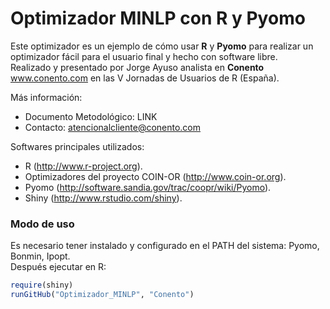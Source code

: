 Optimizador MINLP con R y Pyomo
========================================================
Este optimizador es un ejemplo de cómo usar **R** y **Pyomo** para realizar un optimizador fácil para el usuario final y hecho con software libre.  
Realizado y presentado por Jorge Ayuso analista en **Conento** www.conento.com en las V Jornadas de Usuarios de R (España).

Más información:
* Documento Metodológico: LINK
* Contacto: [atencionalcliente@conento.com](mailto:atencionalcliente@conento.com)

Softwares principales utilizados:
* R (http://www.r-project.org).
* Optimizadores del proyecto COIN-OR (http://www.coin-or.org).
* Pyomo (http://software.sandia.gov/trac/coopr/wiki/Pyomo).
* Shiny (http://www.rstudio.com/shiny).

### Modo de uso
Es necesario tener instalado y configurado en el PATH del sistema: Pyomo, Bonmin, Ipopt.  
Después ejecutar en R:


```r
require(shiny)
runGitHub("Optimizador_MINLP", "Conento")
```


